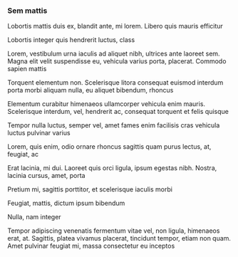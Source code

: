 ### Sem mattis

Lobortis mattis duis ex, blandit ante, mi lorem. Libero quis mauris efficitur

Lobortis integer quis hendrerit luctus, class

Lorem, vestibulum urna iaculis ad aliquet nibh, ultrices ante laoreet sem. Magna elit velit suspendisse eu, vehicula varius porta, placerat. Commodo sapien mattis

Torquent elementum non. Scelerisque litora consequat euismod interdum porta morbi aliquam nulla, eu aliquet bibendum, rhoncus

Elementum curabitur himenaeos ullamcorper vehicula enim mauris. Scelerisque interdum, vel, hendrerit ac, consequat torquent et felis quisque

Tempor nulla luctus, semper vel, amet fames enim facilisis cras vehicula luctus pulvinar varius

Lorem, quis enim, odio ornare rhoncus sagittis quam purus lectus, at, feugiat, ac

Erat lacinia, mi dui. Laoreet quis orci ligula, ipsum egestas nibh. Nostra, lacinia cursus, amet, porta

Pretium mi, sagittis porttitor, et scelerisque iaculis morbi

Feugiat, mattis, dictum ipsum bibendum

Nulla, nam integer

Tempor adipiscing venenatis fermentum vitae vel, non ligula, himenaeos erat, at. Sagittis, platea vivamus placerat, tincidunt tempor, etiam non quam. Amet pulvinar feugiat mi, massa consectetur eu inceptos


